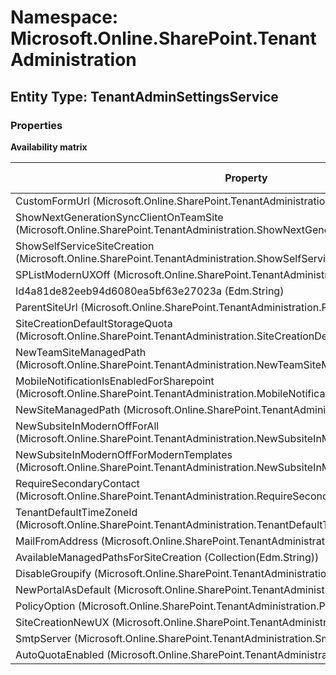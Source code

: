 # Namespace: Microsoft.Online.SharePoint.TenantAdministration
## Entity Type: TenantAdminSettingsService

### Properties

**Availability matrix**

Property | SPO | SP 2019 | SP 2016 | SP 2013
----------|-----|---------|---------|--------
CustomFormUrl (Microsoft.Online.SharePoint.TenantAdministration.CustomFormUrl) | ✔ | ✖ | ✖ | ✖
ShowNextGenerationSyncClientOnTeamSite (Microsoft.Online.SharePoint.TenantAdministration.ShowNextGenerationSyncClientOnTeamSite) | ✔ | ✖ | ✖ | ✖
ShowSelfServiceSiteCreation (Microsoft.Online.SharePoint.TenantAdministration.ShowSelfServiceSiteCreation) | ✔ | ✖ | ✖ | ✖
SPListModernUXOff (Microsoft.Online.SharePoint.TenantAdministration.SPListModernUXOff) | ✔ | ✖ | ✖ | ✖
Id4a81de82eeb94d6080ea5bf63e27023a (Edm.String) | ✔ | ✖ | ✖ | ✖
ParentSiteUrl (Microsoft.Online.SharePoint.TenantAdministration.ParentSiteUrl) | ✔ | ✖ | ✖ | ✖
SiteCreationDefaultStorageQuota (Microsoft.Online.SharePoint.TenantAdministration.SiteCreationDefaultStorageQuota) | ✔ | ✖ | ✖ | ✖
NewTeamSiteManagedPath (Microsoft.Online.SharePoint.TenantAdministration.NewTeamSiteManagedPath) | ✔ | ✖ | ✖ | ✖
MobileNotificationIsEnabledForSharepoint (Microsoft.Online.SharePoint.TenantAdministration.MobileNotificationIsEnabledForSharepoint) | ✔ | ✖ | ✖ | ✖
NewSiteManagedPath (Microsoft.Online.SharePoint.TenantAdministration.NewSiteManagedPath) | ✔ | ✖ | ✖ | ✖
NewSubsiteInModernOffForAll (Microsoft.Online.SharePoint.TenantAdministration.NewSubsiteInModernOffForAll) | ✔ | ✖ | ✖ | ✖
NewSubsiteInModernOffForModernTemplates (Microsoft.Online.SharePoint.TenantAdministration.NewSubsiteInModernOffForModernTemplates) | ✔ | ✖ | ✖ | ✖
RequireSecondaryContact (Microsoft.Online.SharePoint.TenantAdministration.RequireSecondaryContact) | ✔ | ✖ | ✖ | ✖
TenantDefaultTimeZoneId (Microsoft.Online.SharePoint.TenantAdministration.TenantDefaultTimeZoneId) | ✔ | ✖ | ✖ | ✖
MailFromAddress (Microsoft.Online.SharePoint.TenantAdministration.MailFromAddress) | ✔ | ✖ | ✖ | ✖
AvailableManagedPathsForSiteCreation (Collection(Edm.String)) | ✔ | ✖ | ✖ | ✖
DisableGroupify (Microsoft.Online.SharePoint.TenantAdministration.DisableGroupify) | ✔ | ✖ | ✖ | ✖
NewPortalAsDefault (Microsoft.Online.SharePoint.TenantAdministration.NewPortalAsDefault) | ✔ | ✖ | ✖ | ✖
PolicyOption (Microsoft.Online.SharePoint.TenantAdministration.PolicyOption) | ✔ | ✖ | ✖ | ✖
SiteCreationNewUX (Microsoft.Online.SharePoint.TenantAdministration.SiteCreationNewUX) | ✔ | ✖ | ✖ | ✖
SmtpServer (Microsoft.Online.SharePoint.TenantAdministration.SmtpServer) | ✔ | ✖ | ✖ | ✖
AutoQuotaEnabled (Microsoft.Online.SharePoint.TenantAdministration.AutoQuotaEnabled) | ✔ | ✖ | ✖ | ✖

